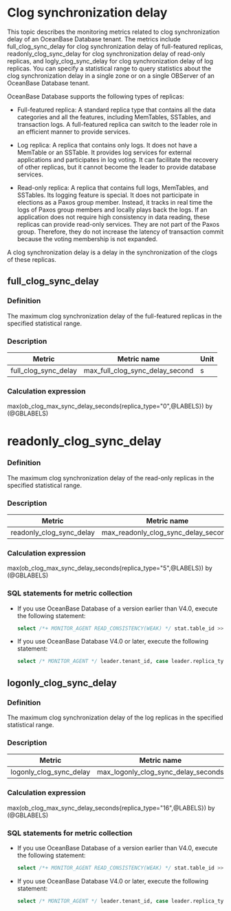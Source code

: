 # Clog synchronization delay

This topic describes the monitoring metrics related to clog synchronization delay of an OceanBase Database tenant. The metrics include full_clog_sync_delay for clog synchronization delay of full-featured replicas, readonly_clog_sync_delay for clog synchronization delay of read-only replicas, and logly_clog_sync_delay for clog synchronization delay of log replicas. You can specify a statistical range to query statistics about the clog synchronization delay in a single zone or on a single OBServer of an OceanBase Database tenant.

OceanBase Database supports the following types of replicas:

* Full-featured replica: A standard replica type that contains all the data categories and all the features, including MemTables, SSTables, and transaction logs. A full-featured replica can switch to the leader role in an efficient manner to provide services.

* Log replica: A replica that contains only logs. It does not have a MemTable or an SSTable. It provides log services for external applications and participates in log voting. It can facilitate the recovery of other replicas, but it cannot become the leader to provide database services.

* Read-only replica: A replica that contains full logs, MemTables, and SSTables. Its logging feature is special. It does not participate in elections as a Paxos group member. Instead, it tracks in real time the logs of Paxos group members and locally plays back the logs. If an application does not require high consistency in data reading, these replicas can provide read-only services. They are not part of the Paxos group. Therefore, they do not increase the latency of transaction commit because the voting membership is not expanded.

A clog synchronization delay is a delay in the synchronization of the clogs of these replicas.

## full_clog_sync_delay

### Definition

The maximum clog synchronization delay of the full-featured replicas in the specified statistical range.

### Description

|      **Metric**      |         **Metric name**         | **Unit** |
|----------------------|---------------------------------|----------|
| full_clog_sync_delay | max_full_clog_sync_delay_second | s  |

### Calculation expression

max(ob_clog_max_sync_delay_seconds{replica_type="0",@LABELS}) by (@GBLABELS)

# readonly_clog_sync_delay

### Definition

The maximum clog synchronization delay of the read-only replicas in the specified statistical range.

### Description

|        **Metric**        |           **Metric name**            | **Unit** |
|--------------------------|--------------------------------------|----------|
| readonly_clog_sync_delay | max_readonly_clog_sync_delay_seconds | s  |

### Calculation expression

max(ob_clog_max_sync_delay_seconds{replica_type="5",@LABELS}) by (@GBLABELS)

### SQL statements for metric collection

* If you use OceanBase Database of a version earlier than V4.0, execute the following statement:

  ```sql
  select /*+ MONITOR_AGENT READ_CONSISTENCY(WEAK) */ stat.table_id >> 40 tenant_id, stat.replica_type, max(stat.next_replay_ts_delta) / 1000000 as max_clog_sync_delay_seconds from __all_virtual_clog_stat stat left join (select meta.table_id, meta.partition_id from __all_virtual_meta_table meta where meta.status = 'REPLICA_STATUS_NORMAL'and meta.svr_ip = ? and meta.svr_port = ? and meta.table_id not in (select table_id from __all_virtual_partition_migration_status mig where mig.action <> 'END') ) meta on stat.table_id = meta.table_id and stat.partition_idx = meta.partition_id where stat.svr_ip = ? and stat.svr_port = ? group by tenant_id, replica_type having max_clog_sync_delay_seconds < 18446744073709
  ```

* If you use OceanBase Database V4.0 or later, execute the following statement:

  ```sql
  select /* MONITOR_AGENT */ leader.tenant_id, case leader.replica_type when 'NORMAL_REPLICA' then 0 when 'ARBIRTATION_REPLICA' then 5 else -1 end as replica_type, abs(max(CAST(leader_ts as SIGNED)-CAST(follower_ts as SIGNED)))/1000000000 max_clog_sync_delay_seconds from (select max(end_scn) leader_ts, tenant_id, replica_type, role from GV$OB_LOG_STAT where role='LEADER' group by tenant_id,replica_type ) leader inner join (select min(end_scn) follower_ts, tenant_id, replica_type, role from GV$OB_LOG_STAT where role='FOLLOWER' group by tenant_id,replica_type ) follower on leader.tenant_id=follower.tenant_id and leader.replica_type=follower.replica_type group by leader.tenant_id,leader.replica_type
  ```

## logonly_clog_sync_delay

### Definition

The maximum clog synchronization delay of the log replicas in the specified statistical range.

### Description

|       **Metric**        |           **Metric name**           | **Unit** |
|-------------------------|-------------------------------------|----------|
| logonly_clog_sync_delay | max_logonly_clog_sync_delay_seconds | s  |

### Calculation expression

max(ob_clog_max_sync_delay_seconds{replica_type="16",@LABELS}) by (@GBLABELS)

### SQL statements for metric collection

* If you use OceanBase Database of a version earlier than V4.0, execute the following statement:

  ```sql
  select /*+ MONITOR_AGENT READ_CONSISTENCY(WEAK) */ stat.table_id >> 40 tenant_id, stat.replica_type, max(stat.next_replay_ts_delta) / 1000000 as max_clog_sync_delay_seconds from __all_virtual_clog_stat stat left join (select meta.table_id, meta.partition_id from __all_virtual_meta_table meta where meta.status = 'REPLICA_STATUS_NORMAL'and meta.svr_ip = ? and meta.svr_port = ? and meta.table_id not in (select table_id from __all_virtual_partition_migration_status mig where mig.action <> 'END') ) meta on stat.table_id = meta.table_id and stat.partition_idx = meta.partition_id where stat.svr_ip = ? and stat.svr_port = ? group by tenant_id, replica_type having max_clog_sync_delay_seconds < 18446744073709
  ```

* If you use OceanBase Database V4.0 or later, execute the following statement:

  ```sql
  select /* MONITOR_AGENT */ leader.tenant_id, case leader.replica_type when 'NORMAL_REPLICA' then 0 when 'ARBIRTATION_REPLICA' then 5 else -1 end as replica_type, abs(max(CAST(leader_ts as SIGNED)-CAST(follower_ts as SIGNED)))/1000000000 max_clog_sync_delay_seconds from (select max(end_scn) leader_ts, tenant_id, replica_type, role from GV$OB_LOG_STAT where role='LEADER' group by tenant_id,replica_type ) leader inner join (select min(end_scn) follower_ts, tenant_id, replica_type, role from GV$OB_LOG_STAT where role='FOLLOWER' group by tenant_id,replica_type ) follower on leader.tenant_id=follower.tenant_id and leader.replica_type=follower.replica_type group by leader.tenant_id,leader.replica_type
  ```
